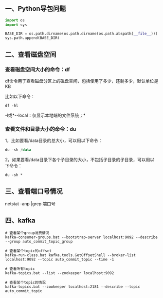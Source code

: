 ##  一、Python导包问题

```python
import os
import sys

BASE_DIR = os.path.dirname(os.path.dirname(os.path.abspath(__file__)))
sys.path.append(BASE_DIR)
```



## 二、查看磁盘空间

### 查看磁盘空间大小的命令：df

df命令用于查看磁盘分区上的磁盘空间，包括使用了多少，还剩多少，默认单位是KB

比如以下命令：

```properties
df -hl
```

-l或*--local：仅显示本地端的文件系统；*

### 查看文件和目录大小的命令：du

1，比如要看/data目录的总大小，可以用以下命令：

```haskell
du -sh /data
```

2，如果要看/data目录下各个子目录的大小，不包括子目录的子目录，可以用以下命令：

```properties
du -sh *
```



## 三、查看端口号情况

netstat  -anp  |grep  端口号



## 四、kafka

```shell
# 查看某个group消费情况
kafka-consumer-groups.bat --bootstrap-server localhost:9092 --describe --group auto_commit_topic_group

# 查看某个topic的offset
kafka-run-class.bat kafka.tools.GetOffsetShell --broker-list localhost:9092 --topic auto_commit_topic --time -1

# 查看所有topic
kafka-topics.bat --list --zookeeper localhost:9092

# 查看某个topic的情况
kafka-topics.bat --zookeeper localhost:2181 --describe --topic auto_commit_topic
```

